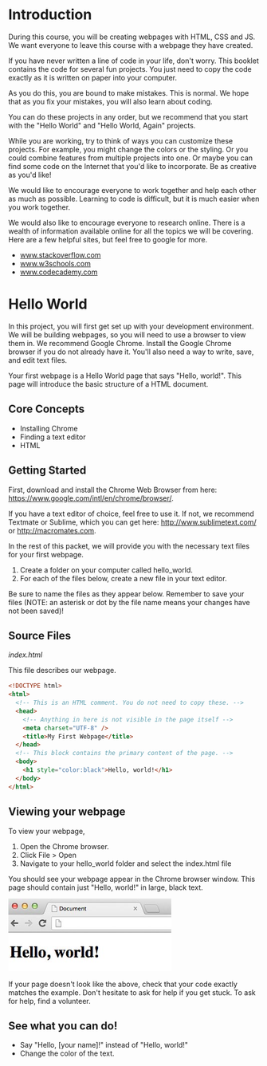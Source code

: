 # Introduction

During this course, you will be creating webpages with HTML, CSS and JS. We want everyone to leave this course with a webpage they have created.

If you have never written a line of code in your life, don't worry. This booklet
contains the code for several fun projects. You just need to copy the code
exactly as it is written on paper into your computer.

As you do this, you are bound to make mistakes. This is normal. We hope that as
you fix your mistakes, you will also learn about coding.

You can do these projects in any order, but we recommend that you start with the
"Hello World" and "Hello World, Again" projects.

While you are working, try to think of ways you can customize these projects.
For example, you might change the colors or the styling. Or you could combine
features from multiple projects into one. Or maybe you can find some code on the
Internet that you'd like to incorporate. Be as creative as you'd like!

We would like to encourage everyone to work together and help each other as
much as possible. Learning to code is difficult, but it is much easier when
you work together.

We would also like to encourage everyone to research online. There is a wealth
of information available online for all the topics we will be covering. Here are
a few helpful sites, but feel free to google for more.

 * www.stackoverflow.com
 * www.w3schools.com
 * www.codecademy.com

# Hello World

In this project, you will first get set up with your development environment. We will be building webpages, so you will need to use a browser to view them in. We recommend Google Chrome. Install the Google Chrome browser if you do not already have it. You'll also need a way to write, save, and edit text files.

Your first webpage is a Hello World page that says "Hello, world!". This page will introduce the basic structure of a HTML document.

<div class='break'></div>

## Core Concepts

  * Installing Chrome
  * Finding a text editor
  * HTML

## Getting Started

First, download and install the Chrome Web Browser from here: https://www.google.com/intl/en/chrome/browser/.

If you have a text editor of choice, feel free to use it. If not, we recommend Textmate or Sublime, which you can get here: http://www.sublimetext.com/ or http://macromates.com.

In the rest of this packet, we will provide you with the necessary text files for your first webpage. 

1. Create a folder on your computer called hello_world.
2. For each of the files below, create a new file in your text editor. 

Be sure to name the files as they appear below. Remember to save your files (NOTE: an asterisk or dot by the file name means your changes have not been saved)!

<div class='break'></div>

## Source Files

*index.html*

This file describes our webpage.

```html
<!DOCTYPE html>
<html>
  <!-- This is an HTML comment. You do not need to copy these. -->
  <head>
	<!-- Anything in here is not visible in the page itself -->
	<meta charset="UTF-8" />
	<title>My First Webpage</title>
  </head>
  <!-- This block contains the primary content of the page. -->
  <body>
    <h1 style="color:black">Hello, world!</h1>
  </body>
</html>
```

## Viewing your webpage

To view your webpage, 

1. Open the Chrome browser. 
2. Click File > Open
3. Navigate to your hello_world folder and select the index.html file

You should see your webpage appear in the Chrome browser window. This page should contain just "Hello, world!" in large, black text.

![hello world](images/hello_world.jpg)

If your page doesn't look like the above, check that your code exactly matches the example. Don't hesitate to ask for help if you get stuck. To ask for help, find a volunteer.

## See what you can do!

  - Say "Hello, [your name]!" instead of "Hello, world!"
  - Change the color of the text.
